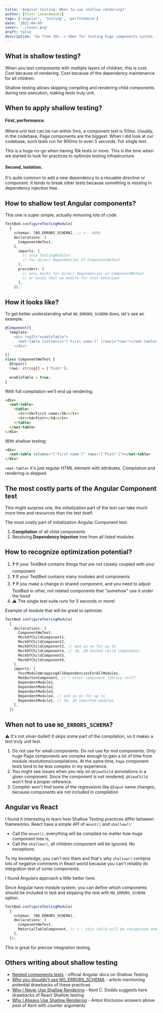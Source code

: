 ```yaml
---
title: 'Angular testing: When to use shallow rendering?'
author: [Piotr Lewandowski]
tags: ['angular', 'testing', 'performance']
date: '2021-04-09'
cover: './cover.png'
draft: false
description: 'Go from 20s -> 50ms for testing huge components suites. Is shallow testing a silver bullet then?'
---
```


## What is shallow testing?

When you test components with multiple layers of children, this is cost. Cost because of rendering. Cost because of the dependency maintenance for all children. 

Shallow testing allows skipping compiling and rendering child components during test execution, making tests truly unit.

## When to apply shallow testing?

#### First, performance.

Where unit test can be run within 5ms, a component test is 50ms. Usually, in the codebase, Page components are the biggest. When I did look at our codebase, such tests run for 900ms to even 5 seconds. For single test. 

This is a huge no-go when having 10k tests or more. This is the time when we started to look for practices to optimize testing infrastructure.

#### Second, isolation.

It's quite common to add a new dependency to a resuable directive or component. It tends to break other tests because something is missing in dependency injection tree. 

## How to shallow test Angular components?

This one is super simple, actually removing lots of code.

```typescript
TestBed.configureTestingModule(
  {
    schemas: [NO_ERRORS_SCHEMA], // <-- HERE
    declarations: [
      ComponentWeTest,
    ],
      imports: [
        // only TestingModules
        // for direct dependencies of ComponentWeTest
      ],
      providers: [
        // only mocks for direct dependencies of ComponentWeTest
        // or mocks that we modify for test behaviour
      ],
    });
```

## How it looks like?

To get better understanding what `NO_ERRORS_SCHEMA` does, let's see an example:

```typescript
@Component({
  template: `
    <div *ngIf="enableTable">
      <mat-table [columns]="['First name']" [rows]="rows"></mat-table>
    </div>
  `
})
class ComponentWeTest {
  @Input()
  rows: string[] = ['Piotr'];
  
  enableTable = true;
}
```

 With full compilation we'll end up rendering:

```html
<div>
  <mat-table>
    <table>
      <tr><th>First name</th></tr>
      <tr><td>Piotr</td></tr>
    </table>
  </mat-table>
</div>
```

With shallow testing:

```html
<div>
  <mat-table columns="['First name']" rows="['Piotr']"></mat-table>
</div>
```

`<mat-table>` it's just regular HTML element with attributes. Compilation and rendering is skipped.

## The most costly parts of the Angular Component test

This might surprise one, the initialization part of the test can take much more time and resources than the test itself.

The most costly part of initialization Angular Component test:

1. **Compilation** of all child components
1. Resolving **Dependency Injection** tree from all listed modules


## How to recognize optimization potential?

1. ❓ If your TestBed contains things that are not closely coupled with your component
1. ❓ If your TestBed contains many modules and components
1. ❓ If you make a change in shared component, and you need to adjust TestBed in other, not related components that "somehow" use it under the hood 
1. ⚠️ The single test suite runs for 5 seconds or more!

Example of module that will be great to optimize:
```typescript
TestBed.configureTestingModule(
  {
    declarations: [
      ComponentWeTest,
      MockOfChildComponent1,
      MockOfChildComponent2,
      MockOfChildComponent3, // and so on for up to
      MockOfChildComponent4, // 10, 20 mocked child components
      MockOfChildComponent5,
      MockOfChildComponent6,
    ],
    imports: [
      YourModuleWrappingAllDependenciesForAllModules,
      MatButtonComponent, // + other component library stuff
      DependentModule1,
      DependentModule2,
      DependentModule3,
      DependentModule4, // and so on for up to
      DependentModule1, // 10, 20 imported modules
    ],
  })
```



## When not to use `NO_ERRORS_SCHEMA`?

⚠️ It's not silver-bullet! It skips some part of the compilation, so it makes a test truly unit test.

1. Do not use for small components. Do not use for mid components. Only huge Page components are complex enough to gain a lot of time from module resolutions/compilations. At the same time, `Page` component tests tend to be less complex in my experience.
2. You might see issues when you rely on `@ViewChild` annotations in a given component. Since the component is not rendered, `@ViewChild` won't find a proper reference.
3. Compiler won't find some of the regressions like `@Input` name changes, because components are not included in compilation

## Angular vs React

I found it interesting to learn how Shallow Testing practices differ between frameworks. React have a simple API of `mount()` and `shallow()`:

* Call the `mount()`, everything will be compiled no matter how huge component tree is, 
* Call the `shallow()`, all children component will be ignored. No exceptions. 

To my knowledge, you can't mix them and that's why `shallow()` contains lots of negative comments in React world because you can't reliably do integration test of *some* components.

I found Angulars approach a little better here. 

Since Angular have module system, you can define which components should be included in test and skipping the rest with `NO_ERRORS_SCHEMA` option. 

```typescript
TestBed.configureTestingModule(
  {
    schemas: [NO_ERRORS_SCHEMA],
    declarations: [
      ComponentWeTest,
      MaterialTableComponent, // <-- this child will be recognised and rendered
    ],
  });
```

This is great for precise integration testing.

## Others writing about shallow testing



* [Nested components tests](https://angular.io/guide/testing-components-scenarios#nested-component-tests) - official Angular docs on Shallow Testing
* [Why you shouldn't use NO_ERRORS_SCHEMA](https://medium.com/@fivedicephoto/why-you-shouldnt-use-no-errors-schema-in-angular-unit-tests-cdd478c30782) - article mentioning potential drawbacks of these practices
* [Why I Never Use Shallow Rendering](https://kentcdodds.com/blog/why-i-never-use-shallow-rendering) - Kent C. Dodds suggests here drawbacks of React Shallow testing
* [Why I Always Use Shallow Rendering](https://hackernoon.com/why-i-always-use-shallow-rendering-a3a50da60942) - Anton Korzunov answers above post of Kent with counter arguments

